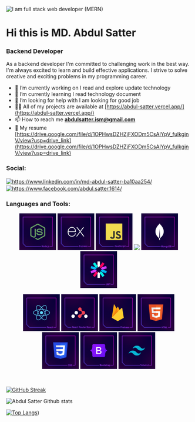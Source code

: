 ![I am full stack web developer (MERN)](https://i.ibb.co.com/MS5dgxq/Abdul-Satter-1.png)
# Hi this is MD. Abdul Satter
### Backend Developer

As a backend developer I'm committed to challenging work in the best way. I'm always excited to
learn and build effective applications. I strive to solve creative and exciting problems in my programming
career.

- 🔭 I’m currently working on I read and explore update technology 
- 🌱 I’m currently learning I read technology document 
- 🤔 I’m looking for help with I am looking for good job
 - 👨‍💻 All of my projects are available at [https://abdul-satter.vercel.app/](https://abdul-satter.vercel.app/)
- 📫 How to reach me **abdulsatter.ism@gmail.com**
- 📄 My resume [https://drive.google.com/file/d/1OPHwsDZHZjFXODm5CsAlYpV_fulkginV/view?usp=drive_link](https://drive.google.com/file/d/1OPHwsDZHZjFXODm5CsAlYpV_fulkginV/view?usp=drive_link)


<h3 align="left">Social:</h3>
<p align="left">
<a href="https://linkedin.com/in/https://www.linkedin.com/in/md-abdul-satter-ba10aa254/" target="blank"><img align="center" src="https://raw.githubusercontent.com/rahuldkjain/github-profile-readme-generator/master/src/images/icons/Social/linked-in-alt.svg" alt="https://www.linkedin.com/in/md-abdul-satter-ba10aa254/" height="30" width="40" /></a>
<a href="https://fb.com/https://www.facebook.com/abdul.satter.1614/" target="blank"><img align="center" src="https://raw.githubusercontent.com/rahuldkjain/github-profile-readme-generator/master/src/images/icons/Social/facebook.svg" alt="https://www.facebook.com/abdul.satter.1614/" height="30" width="40" /></a>
</p> 

### Languages and Tools:

<p align="center">
 <img height="100" src="https://raw.githubusercontent.com/ProgrammingHero1/ProgrammingHero1/main/image/Nodejs.png"/>
<img height="100" src="https://raw.githubusercontent.com/ProgrammingHero1/ProgrammingHero1/main/image/Express.png"/>
<img height="100" src="https://raw.githubusercontent.com/ProgrammingHero1/ProgrammingHero1/main/image/JavaScript.png"/>
 
<img height="100" background-color="blue" src="https://upload.wikimedia.org/wikipedia/commons/thumb/4/4c/Typescript_logo_2020.svg/1200px-Typescript_logo_2020.svg.png"/>
 <img height="100" src="https://raw.githubusercontent.com/ProgrammingHero1/ProgrammingHero1/main/image/MongoDB.png"/>
<img height="100" src="https://raw.githubusercontent.com/ProgrammingHero1/ProgrammingHero1/main/image/JWT.png"/>
</p>
<p align="center">
<img height="100" src="https://raw.githubusercontent.com/ProgrammingHero1/ProgrammingHero1/main/image/React.png"/>
<img height="100" src="https://raw.githubusercontent.com/ProgrammingHero1/ProgrammingHero1/main/image/ReactRouterDom.png"/>
<img height="100" src="https://raw.githubusercontent.com/ProgrammingHero1/ProgrammingHero1/main/image/Firebase.png"/>
<img height="100" src="https://raw.githubusercontent.com/ProgrammingHero1/ProgrammingHero1/main/image/HTML.png"/>
<img height="100" src="https://raw.githubusercontent.com/ProgrammingHero1/ProgrammingHero1/main/image/CSS.png"/>
<img height="100" src="https://raw.githubusercontent.com/ProgrammingHero1/ProgrammingHero1/main/image/Bootstrap.png"/>
<img height="100" src="https://raw.githubusercontent.com/ProgrammingHero1/ProgrammingHero1/main/image/Tailwind.png"/>
</p>



<br />


[![GitHub Streak](https://streak-stats.demolab.com/?user=AbdulSatterism&theme=merko)](https://git.io/streak-stats)

![Abdul Satter Github stats](https://github-readme-stats.vercel.app/api?username=AbdulSatterism&show_icons=true&theme=merko)

[![Top Langs](https://github-readme-stats.vercel.app/api/top-langs/?username=AbdulSatterism&icons=true&theme=merko)](https://github.com/AbdulSatterism/github-readme-stats)) 


